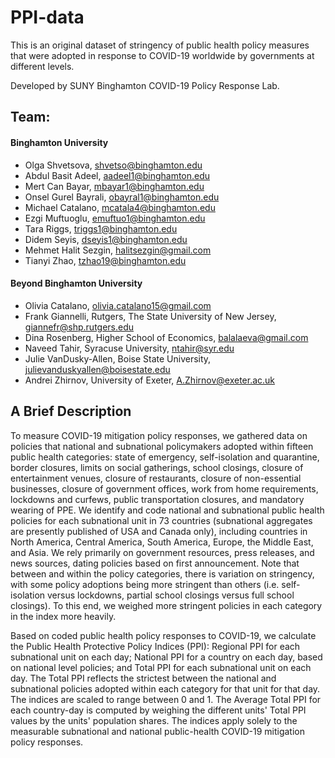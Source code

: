 # PPI-data

This is an original dataset of stringency of public health policy measures that were adopted in response to COVID-19 worldwide by governments at different levels.

Developed by SUNY Binghamton COVID-19 Policy Response Lab.

## Team:

#### Binghamton University
* Olga Shvetsova, shvetso@binghamton.edu
* Abdul Basit Adeel, aadeel1@binghamton.edu
* Mert Can Bayar, mbayar1@binghamton.edu
* Onsel Gurel Bayrali, obayral1@binghamton.edu
* Michael Catalano, mcatala4@binghamton.edu
* Ezgi Muftuoglu, emuftuo1@binghamton.edu
* Tara Riggs, triggs1@binghamton.edu
* Didem Seyis, dseyis1@binghamton.edu 
* Mehmet Halit Sezgin, halitsezgin@gmail.com
* Tianyi Zhao, tzhao19@binghamton.edu

#### Beyond Binghamton University
* Olivia Catalano, olivia.catalano15@gmail.com
* Frank Giannelli, Rutgers, The State University of New Jersey, giannefr@shp.rutgers.edu
* Dina Rosenberg, Higher School of Economics, balalaeva@gmail.com
* Naveed Tahir, Syracuse University, ntahir@syr.edu
* Julie VanDusky-Allen, Boise State University, julievanduskyallen@boisestate.edu
* Andrei Zhirnov, University of Exeter, A.Zhirnov@exeter.ac.uk

## A Brief Description

To measure COVID-19 mitigation policy responses, we gathered data on policies that national and subnational policymakers adopted within fifteen public health categories: state of emergency, self-isolation and quarantine, border closures, limits on social gatherings, school closings, closure of entertainment venues, closure of restaurants, closure of non-essential businesses, closure of government offices, work from home requirements, lockdowns and curfews, public transportation closures, and mandatory wearing of PPE. We identify and code national and subnational public health policies for each subnational unit in 73 countries (subnational aggregates are presently published of USA and Canada only), including countries in North America, Central America, South America, Europe, the Middle East, and Asia. We rely primarily on government resources, press releases, and news sources, dating policies based on first announcement. Note that between and within the policy categories, there is variation on stringency, with some policy adoptions being more stringent than others (i.e. self-isolation versus lockdowns, partial school closings versus full school closings). To this end, we weighed more stringent policies in each category in the index more heavily. 

Based on coded public health policy responses to COVID-19, we calculate the Public Health Protective Policy Indices (PPI): Regional PPI for each subnational unit on each day; National PPI for a country on each day, based on national level policies; and Total PPI for each subnational unit on each day. The Total PPI reflects the strictest between the national and subnational policies adopted within each category for that unit for that day. The indices are scaled to range between 0 and 1. The Average Total PPI for each country-day is computed by weighing the different units' Total PPI values by the units' population shares. The indices apply solely to the measurable subnational and national public-health COVID-19 mitigation policy responses.
